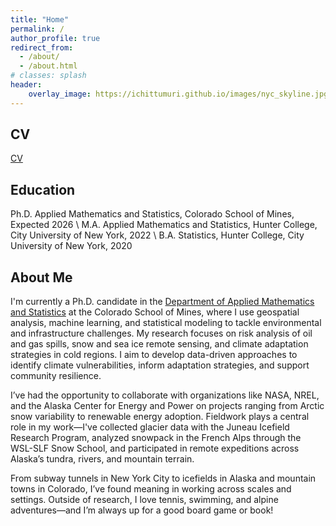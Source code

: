 ```yaml
---
title: "Home"
permalink: /
author_profile: true
redirect_from: 
  - /about/
  - /about.html
# classes: splash
header:
    overlay_image: https://ichittumuri.github.io/images/nyc_skyline.jpg
---
```



CV
------
[CV](https://ichittumuri.github.io/files/Isabella_Chittumuri_CV_FULL.pdf)

Education
------
Ph.D. Applied Mathematics and Statistics, Colorado School of Mines, Expected 2026 \\
M.A. Applied Mathematics and Statistics, Hunter College, City University of New York, 2022 \\
B.A. Statistics, Hunter College, City University of New York, 2020

About Me
------
I'm currently a Ph.D. candidate in the [Department of Applied Mathematics and Statistics](https://ams.mines.edu/) at the Colorado School of Mines, where I use geospatial analysis, machine learning, and statistical modeling to tackle environmental and infrastructure challenges. My research focuses on risk analysis of oil and gas spills, snow and sea ice remote sensing, and climate adaptation strategies in cold regions. I aim to develop data-driven approaches to identify climate vulnerabilities, inform adaptation strategies, and support community resilience.

I’ve had the opportunity to collaborate with organizations like NASA, NREL, and the Alaska Center for Energy and Power on projects ranging from Arctic snow variability to renewable energy adoption. Fieldwork plays a central role in my work—I've collected glacier data with the Juneau Icefield Research Program, analyzed snowpack in the French Alps through the WSL-SLF Snow School, and participated in remote expeditions across Alaska’s tundra, rivers, and mountain terrain.

From subway tunnels in New York City to icefields in Alaska and mountain towns in Colorado, I’ve found meaning in working across scales and settings. Outside of research, I love tennis, swimming, and alpine adventures—and I’m always up for a good board game or book!